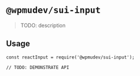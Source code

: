 # `@wpmudev/sui-input`

> TODO: description

## Usage

```
const reactInput = require('@wpmudev/sui-input');

// TODO: DEMONSTRATE API
```
